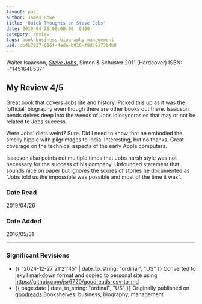 ```yaml
---
layout: post
author: James Rowe
title: "Quick Thoughts on Steve Jobs"
date: 2019-04-26 00:00:00 -0400
category: review
tags: book business biography management
uid: cb4b7937-616f-4eda-b010-f9dc9a73b4b8
---
```


Walter Isaacson, *[Steve Jobs](https://www.goodreads.com/book/show/11084145)*,  Simon & Schuster 2011 (Hardcover) ISBN: ="1451648537"

## My Review 4/5

Great book that covers Jobs life and history. Picked this up as it was the 'official' biography even though there are other books out there. Isaacson bends delves deep into the weeds of Jobs idiosyncrasies that may or not be related to Jobs success. 

Were Jobs' diets weird? Sure. Did I need to know that he embodied the smelly hippie with pilgrimages to India. Interesting, but no thanks. Great coverage on the technical aspects of the early Apple computers. 

Isaacson also points out multiple times that Jobs harsh style was not necessary for the success of his company. Unfounded statement that sounds nice on paper but ignores the scores of stories he documented as "Jobs told us the impossible was possible and most of the time it was".

### Date Read
2019/04/26

### Date Added
2016/05/31

---

### Significant Revisions

- {{ "2024-12-27 21:21:45" | date_to_string: "ordinal", "US" }} Converted to jekyll markdown format and copied to personal site using <https://github.com/jsr6720/goodreads-csv-to-md>
- {{ page.date | date_to_string: "ordinal", "US" }} Originally published on [goodreads](https://www.goodreads.com) Bookshelves: business, biography, management